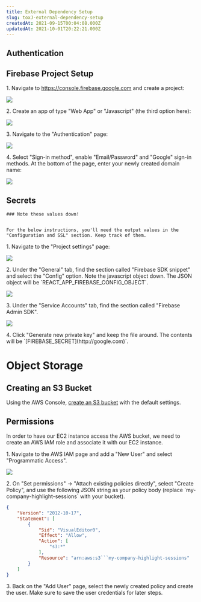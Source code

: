 ```yaml
---
title: External Dependency Setup
slug: toxJ-external-dependency-setup
createdAt: 2021-09-15T00:04:08.000Z
updatedAt: 2021-10-01T20:22:21.000Z
---
```


## Authentication

## Firebase Project Setup

1\. Navigate to <https://console.firebase.google.com> and create a project:

![](https://archbee-image-uploads.s3.amazonaws.com/XPwQFz8tul7ogqGkmtA0y/XWo9wlUsObbBxN86uSLJS_image.png)

2\. Create an app of type "Web App" or "Javascript" (the third option here):

![](https://archbee-image-uploads.s3.amazonaws.com/XPwQFz8tul7ogqGkmtA0y/vGiebDv24bjh5XlYe0-dU_image.png)

3\. Navigate to the "Authentication" page:

![](https://archbee-image-uploads.s3.amazonaws.com/XPwQFz8tul7ogqGkmtA0y/3UZgju-jELfVgsYanobKm_image.png)

4\. Select "Sign-in method", enable "Email/Password" and "Google" sign-in methods. At the bottom of the page, enter your newly created domain name:

![](https://archbee-image-uploads.s3.amazonaws.com/XPwQFz8tul7ogqGkmtA0y/ieYUZ_8wYck5jYqLQFvkv_image.png)

## Secrets



```hint
### Note these values down!


For the below instructions, you'll need the output values in the "Configuration and SSL" section. Keep track of them.
```

1\. Navigate to the "Project settings" page:

![](https://archbee-image-uploads.s3.amazonaws.com/XPwQFz8tul7ogqGkmtA0y/rJjCwCzY5wA1FSp2JSSf6_image.png)

2\. Under the "General" tab, find the section called "Firebase SDK snippet" and select the "Config" option. Note the javascript object down. The JSON object will be \`REACT\_APP\_FIREBASE\_CONFIG\_OBJECT\`.

![](https://archbee-image-uploads.s3.amazonaws.com/XPwQFz8tul7ogqGkmtA0y/ocy43pW_DhCa6araY5Ug3_image.png)

3\.  Under the "Service Accounts" tab, find the section called "Firebase Admin SDK".

![](https://archbee-image-uploads.s3.amazonaws.com/XPwQFz8tul7ogqGkmtA0y/DapCxSU_0r_XsL2GATcE0_image.png)

4\. Click "Generate new private key" and keep the file around. The contents will be \`\[FIREBASE\_SECRET]\(http\://google.com)\`.

# Object Storage

## Creating an S3 Bucket

Using the AWS Console, [create an S3 bucket](https://docs.aws.amazon.com/AmazonS3/latest/userguide/create-bucket-overview.html) with the default settings.&#x20;

## Permissions

In order to have our EC2 instance access the AWS bucket, we need to create an AWS IAM role and associate it with our EC2 instance.

1\. Navigate to the AWS IAM page and add a "New User" and select "Programmatic Access".

![](https://archbee-image-uploads.s3.amazonaws.com/XPwQFz8tul7ogqGkmtA0y/vwGebcap5ak9U4RcdFj5H_image.png)

2\.  On "Set permissions" ->  "Attach existing policies directly",  select "Create Policy", and use the following JSON string as your policy body (replace \`my-company-highlight-sessions\` with your bucket).

```json
{
    "Version": "2012-10-17",
    "Statement": [
        {
            "Sid": "VisualEditor0",
            "Effect": "Allow",
            "Action": [
                "s3:*"
            ],
            "Resource": "arn:aws:s3```my-company-highlight-sessions"
        }
    ]
}
```

3\. Back on the "Add User" page, select the newly created policy and create the user. Make sure to save the user credentials for later steps.

